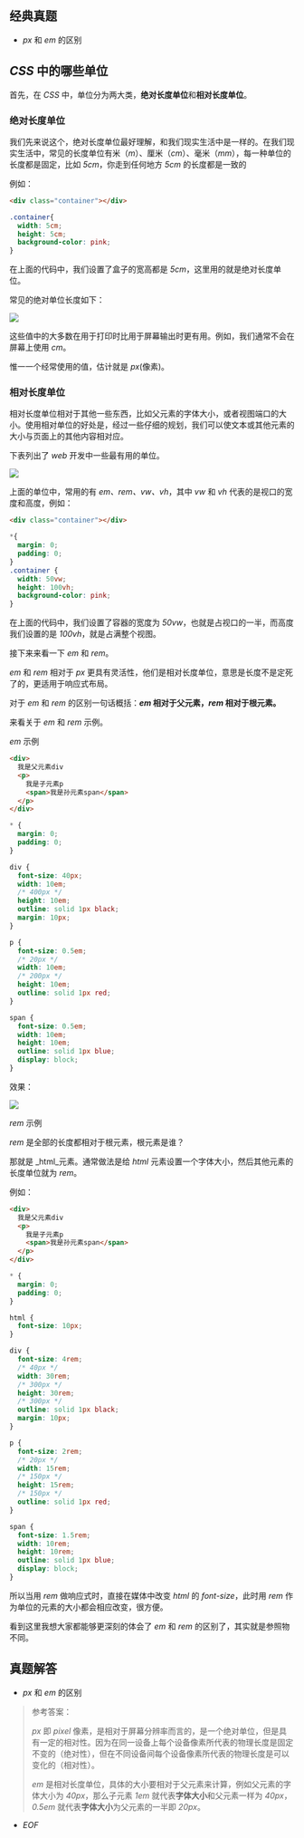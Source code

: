 ## 经典真题

- _px_ 和 _em_ 的区别

## _CSS_ 中的哪些单位

首先，在 _CSS_ 中，单位分为两大类，**绝对长度单位**和**相对长度单位**。

### 绝对长度单位

我们先来说这个，绝对长度单位最好理解，和我们现实生活中是一样的。在我们现实生活中，常见的长度单位有米（_m_）、厘米（_cm_）、毫米（_mm_），每一种单位的长度都是固定，比如 _5cm_，你走到任何地方 _5cm_ 的长度都是一致的

例如：

```html
<div class="container"></div>
```

```css
.container{
  width: 5cm;
  height: 5cm;
  background-color: pink;
}
```

在上面的代码中，我们设置了盒子的宽高都是 _5cm_，这里用的就是绝对长度单位。

常见的绝对单位长度如下：

![](https://xiejie-typora.oss-cn-chengdu.aliyuncs.com/2021-09-14-073818.png)

这些值中的大多数在用于打印时比用于屏幕输出时更有用。例如，我们通常不会在屏幕上使用 _cm_。

惟一一个经常使用的值，估计就是 _px_(像素)。

### 相对长度单位

相对长度单位相对于其他一些东西，比如父元素的字体大小，或者视图端口的大小。使用相对单位的好处是，经过一些仔细的规划，我们可以使文本或其他元素的大小与页面上的其他内容相对应。

下表列出了 _web_ 开发中一些最有用的单位。

![](https://xiejie-typora.oss-cn-chengdu.aliyuncs.com/2021-09-14-074021.png)

上面的单位中，常用的有 _em、rem、vw、vh_，其中 _vw_ 和 _vh_ 代表的是视口的宽度和高度，例如：

```html
<div class="container"></div>
```

```css
*{
  margin: 0;
  padding: 0;
}
.container {
  width: 50vw;
  height: 100vh;
  background-color: pink;
}
```

在上面的代码中，我们设置了容器的宽度为 _50vw_，也就是占视口的一半，而高度我们设置的是 _100vh_，就是占满整个视图。

接下来来看一下 _em_ 和 _rem_。

_em_ 和 _rem_ 相对于 _px_ 更具有灵活性，他们是相对长度单位，意思是长度不是定死了的，更适用于响应式布局。

对于 _em_ 和 _rem_ 的区别一句话概括：**_em_ 相对于父元素，_rem_ 相对于根元素。**

来看关于 _em_ 和 _rem_ 示例。

_em_ 示例

```html
<div>
  我是父元素div
  <p>
    我是子元素p
    <span>我是孙元素span</span>
  </p>
</div>
```

```css
* {
  margin: 0;
  padding: 0;
}

div {
  font-size: 40px;
  width: 10em;
  /* 400px */
  height: 10em;
  outline: solid 1px black;
  margin: 10px;
}

p {
  font-size: 0.5em;
  /* 20px */
  width: 10em;
  /* 200px */
  height: 10em;
  outline: solid 1px red;
}

span {
  font-size: 0.5em;
  width: 10em;
  height: 10em;
  outline: solid 1px blue;
  display: block;
}
```

效果：

![](https://xiejie-typora.oss-cn-chengdu.aliyuncs.com/2021-09-14-075220.png)

_rem_ 示例

_rem_ 是全部的长度都相对于根元素，根元素是谁？

那就是 _html_元素。通常做法是给 _html_ 元素设置一个字体大小，然后其他元素的长度单位就为 _rem_。

例如：

```html
<div>
  我是父元素div
  <p>
    我是子元素p
    <span>我是孙元素span</span>
  </p>
</div>
```

```css
* {
  margin: 0;
  padding: 0;
}

html {
  font-size: 10px;
}

div {
  font-size: 4rem;
  /* 40px */
  width: 30rem;
  /* 300px */
  height: 30rem;
  /* 300px */
  outline: solid 1px black;
  margin: 10px;
}

p {
  font-size: 2rem;
  /* 20px */
  width: 15rem;
  /* 150px */
  height: 15rem;
  /* 150px */
  outline: solid 1px red;
}

span {
  font-size: 1.5rem;
  width: 10rem;
  height: 10rem;
  outline: solid 1px blue;
  display: block;
}
```

所以当用 _rem_ 做响应式时，直接在媒体中改变 _html_ 的 _font-size_，此时用 _rem_ 作为单位的元素的大小都会相应改变，很方便。

看到这里我想大家都能够更深刻的体会了 _em_ 和 _rem_ 的区别了，其实就是参照物不同。

## 真题解答

- _px_ 和 _em_ 的区别

> 参考答案：
> 
> _px_ 即 _pixel_ 像素，是相对于屏幕分辨率而言的，是一个绝对单位，但是具有一定的相对性。因为在同一设备上每个设备像素所代表的物理长度是固定不变的（绝对性），但在不同设备间每个设备像素所代表的物理长度是可以变化的（相对性）。
> 
> _em_ 是相对长度单位，具体的大小要相对于父元素来计算，例如父元素的字体大小为 _40px_，那么子元素 _1em_ 就代表**字体大小**和父元素一样为 _40px_，_0.5em_ 就代表**字体大小**为父元素的一半即 _20px_。

- _EOF_